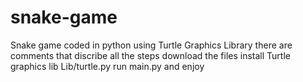 # snake-game
Snake game coded in python using Turtle Graphics Library
there are comments that discribe all the steps 
download the files 
install Turtle graphics lib Lib/turtle.py
run main.py and enjoy
